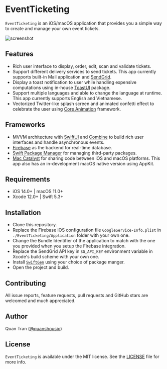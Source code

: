 # EventTicketing

`EventTicketing` is an iOS/macOS application that provides you a simple way to create and manage your own event tickets.

![screenshot](https://i.imgur.com/0XGoCwH.png)

## Features

* Rich user interface to display, order, edit, scan and validate tickets.
* Support different delivery services to send tickets. This app currently supports built-in Mail application and [SendGrid](https://sendgrid.com/).
* Display a toast notification to user while handling expensive computations using in-house [ToastUI](https://github.com/quanshousio/ToastUI) package.
* Support multiple languages and able to change the language at runtime. This app currently supports English and Vietnamese.
* Vectorized Twitter-like splash screen and animated confetti effect to celebrate the user using [Core Animation](https://developer.apple.com/documentation/quartzcore) framework.

## Frameworks

* MVVM architecture with [SwiftUI](https://developer.apple.com/documentation/swiftui/) and [Combine](https://developer.apple.com/documentation/combine) to build rich user interfaces and handle asynchronous events.
* [Firebase](https://firebase.google.com/) as the backend for real-time database.
* [Swift Package Manager](https://swift.org/package-manager/) for managing third-party packages.
* [Mac Catalyst](https://developer.apple.com/mac-catalyst/) for sharing code between iOS and macOS platforms. This app also has an in-development macOS native version using AppKit.

## Requirements

* iOS 14.0+ | macOS 11.0+
* Xcode 12.0+ | Swift 5.3+

## Installation

* Clone this repository.
* Replace the Firebase iOS configuration file `GoogleService-Info.plist` in `./EventTicketing/Application` folder with your own one.
* Change the Bundle Identifier of the application to match with the one you provided when you setup the Firebase integration.
* Replace the SendGrid API key in `SG_API_KEY` environment variable in Xcode's build scheme with your own one.
* Install [`SwiftGen`](https://github.com/SwiftGen/SwiftGen) using your choice of package manger.
* Open the project and build.

## Contributing

All issue reports, feature requests, pull requests and GitHub stars are welcomed and much appreciated.

## Author

Quan Tran ([@quanshousio](https://quanshousio.com))

## License

`EventTicketing` is available under the MIT license. See the [LICENSE](LICENSE) file for more info.
